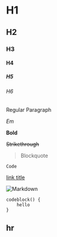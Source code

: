 # H1

## H2

### H3

#### H4

##### H5

###### H6

Regular Paragraph

_Em_

**Bold**

~~Strikethrough~~

> Blockquote

`Code`

[link title](url)

![Markdown](http://imagizer.imageshack.us/a/img924/3490/QEt7cL.png "Markdown")

```
codeblock() {
    hello
}
```

## hr
